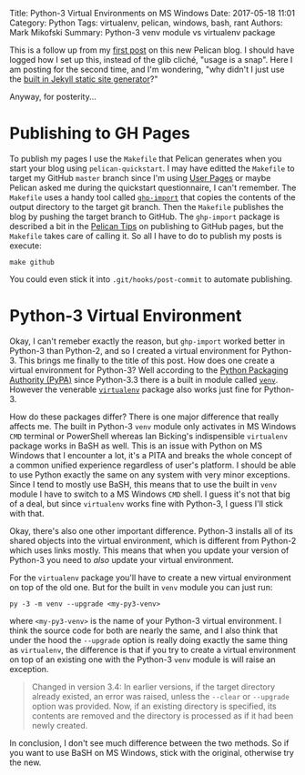 Title: Python-3 Virtual Environments on MS Windows
Date: 2017-05-18 11:01
Category: Python
Tags: virtualenv, pelican, windows, bash, rant
Authors: Mark Mikofski
Summary: Python-3 venv module vs virtualenv package

This is a follow up from my [first post]({filename}/new-blog-announcement.md)
on this new Pelican blog. I should have logged how I set up this, instead of
the glib cliché, "usage is a snap". Here I am posting for the second time, and
I'm wondering, "why didn't I just use the
[built in Jekyll static site generator](https://help.github.com/articles/about-github-pages-and-jekyll/)?"

Anyway, for posterity...

# Publishing to GH Pages

To publish my pages I use the `Makefile` that Pelican generates when you start
your blog using `pelican-quickstart`. I may have editted the `Makefile` to
target my GitHub `master` branch since I'm using
[User Pages](http://docs.getpelican.com/en/stable/tips.html#user-pages) or maybe
Pelican asked me during the quickstart questionnaire, I can't remember. The
`Makefile` uses a handy tool called
[`ghp-import`](https://github.com/davisp/ghp-import) that copies the contents of
the output directory to the target git branch. Then the `Makefile` publishes
the blog by pushing the target branch to GitHub. The `ghp-import`
package is described a bit in the
[Pelican Tips](http://docs.getpelican.com/en/stable/tips.html#publishing-to-github)
on publishing to GitHub pages, but the `Makefile` takes care of calling it. So
all I have to do to publish my posts is execute:

    make github

You could even stick it into `.git/hooks/post-commit` to automate publishing.

# Python-3 Virtual Environment

Okay, I can't remeber exactly the reason, but `ghp-import` worked better in
Python-3 than Python-2, and so I created a virtual environment for Python-3.
This brings me finally to the title of this post. How does one create a virtual
environment for Python-3? Well according to the
[Python Packaging Authority (PyPA)](https://packaging.python.org/installing/#creating-virtual-environments)
since Python-3.3 there is a built in module called
[`venv`](https://docs.python.org/3.5/library/venv.html). However the venerable
[`virtualenv`](https://virtualenv.pypa.io/en/stable/) package also works just
fine for Python-3.

How do these packages differ? There is one major difference that really affects
me. The built in Python-3 `venv` module only activates in MS Windows `CMD`
terminal or PowerShell whereas Ian Bicking's indispensible `virtualenv` package
works in BaSH as well. This is an issue with Python on MS Windows that I
encounter a lot, it's a PITA and breaks the whole concept of a common unified
experience regardless of user's platform. I should be able to use Python exactly
the same on any system with very minor exceptions. Since I tend to mostly
use BaSH, this means that to use the built in `venv` module I have to
switch to a MS Windows `CMD` shell. I guess it's not that big of a deal, but
since `virtualenv` works fine with Python-3, I guess I'll stick with that.

Okay, there's also one other important difference. Python-3 installs all of its
shared objects into the virtual environment, which is different from Python-2
which uses links mostly. This means that when you update your version of
Python-3 you need to _also_ update your virtual environment.

For the `virtualenv` package you'll have to create a new virtual environment on
top of the old one. But for the built in `venv` module you can just run:

    py -3 -m venv --upgrade <my-py3-venv>

where `<my-py3-venv>` is the name of your Python-3 virtual environment. I think
the source code for both are nearly the same, and I also think that under the
hood the `--upgrade` option is really doing exactly the same thing as
`virtualenv`, the difference is that if you try to create a virtual environment
on top of an existing one with the Python-3 `venv` module is will raise an
exception.

>Changed in version 3.4: In earlier versions, if the target directory already
existed, an error was raised, unless the `--clear` or `--upgrade` option was
provided. Now, if an existing directory is specified, its contents are removed
and the directory is processed as if it had been newly created.

In conclusion, I don't see much difference between the two methods. So if you
want to use BaSH on MS Windows, stick with the original, otherwise try the new.
